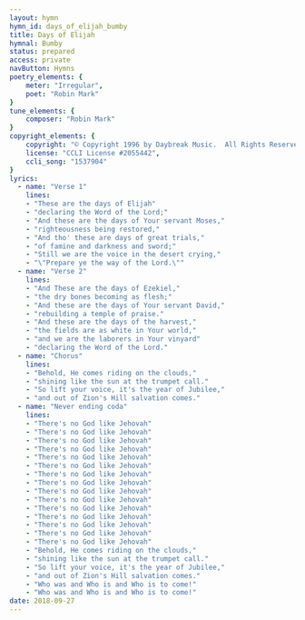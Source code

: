```yaml
---
layout: hymn
hymn_id: days_of_elijah_bumby
title: Days of Elijah
hymnal: Bumby
status: prepared
access: private
navButton: Hymns
poetry_elements: {
    meter: "Irregular",
    poet: "Robin Mark"
}
tune_elements: {
    composer: "Robin Mark"
}
copyright_elements: {
    copyright: "© Copyright 1996 by Daybreak Music.  All Rights Reserved.",
    license: "CCLI License #2055442",
    ccli_song: "1537904"
}
lyrics:
  - name: "Verse 1"
    lines:
    - "These are the days of Elijah"
    - "declaring the Word of the Lord;"
    - "And these are the days of Your servant Moses,"
    - "righteousness being restored,"
    - "And tho' these are days of great trials,"
    - "of famine and darkness and sword;"
    - "Still we are the voice in the desert crying,"
    - "\"Prepare ye the way of the Lord.\""
  - name: "Verse 2"
    lines:
    - "And These are the days of Ezekiel,"
    - "the dry bones becoming as flesh;"
    - "And these are the days of Your servant David,"
    - "rebuilding a temple of praise."
    - "And these are the days of the harvest,"
    - "the fields are as white in Your world,"
    - "and we are the laborers in Your vinyard"
    - "declaring the Word of the Lord."
  - name: "Chorus"
    lines:
    - "Behold, He comes riding on the clouds,"
    - "shining like the sun at the trumpet call."
    - "So lift your voice, it's the year of Jubilee,"
    - "and out of Zion's Hill salvation comes."
  - name: "Never ending coda"
    lines:
    - "There's no God like Jehovah"
    - "There's no God like Jehovah"
    - "There's no God like Jehovah"
    - "There's no God like Jehovah"
    - "There's no God like Jehovah"
    - "There's no God like Jehovah"
    - "There's no God like Jehovah"
    - "There's no God like Jehovah"
    - "There's no God like Jehovah"
    - "There's no God like Jehovah"
    - "There's no God like Jehovah"
    - "There's no God like Jehovah"
    - "There's no God like Jehovah"
    - "There's no God like Jehovah"
    - "There's no God like Jehovah"
    - "Behold, He comes riding on the clouds,"
    - "shining like the sun at the trumpet call."
    - "So lift your voice, it's the year of Jubilee,"
    - "and out of Zion's Hill salvation comes."
    - "Who was and Who is and Who is to come!"
    - "Who was and Who is and Who is to come!"
date: 2018-09-27
---
```


